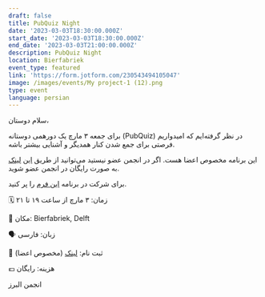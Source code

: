 ```yaml
---
draft: false
title: PubQuiz Night
date: '2023-03-03T18:30:00.000Z'
start_date: '2023-03-03T18:30:00.000Z'
end_date: '2023-03-03T21:00:00.000Z'
description: PubQuiz Night
location: Bierfabriek
event_type: featured
link: 'https://form.jotform.com/230543494105047'
image: /images/events/My project-1 (12).png
type: event
language: persian
---
```


سلام دوستان،

برای جمعه ۳ مارچ یک دورهمی دوستانه‌ (PubQuiz) در نظر گرفته‌ایم که امیدواریم فرصتی برای جمع شدن کنار همدیگر و آشنایی بیشتر باشه.

این برنامه مخصوص اعضا هست. اگر در انجمن عضو نیستید می‌توانید از طریق [این](https://form.jotform.com/230291977411356 "") [لینک](https://form.jotform.com/230291977411356 "") به صورت رایگان در انجمن عضو شوید. 

برای شرکت در برنامه [این فرم](https://form.jotform.com/230543494105047 "") را پر کنید.

🗓️ زمان: ۳ مارچ از ساعت ۱۹ تا ۲۱

📍 مکان: Bierfabriek, Delft

🗣️ زبان: فارسی

📝 ثبت‌ نام: [لینک](https://form.jotform.com/230543494105047 "") (مخصوص اعضا)

💶 هزینه: رایگان

انجمن البرز
